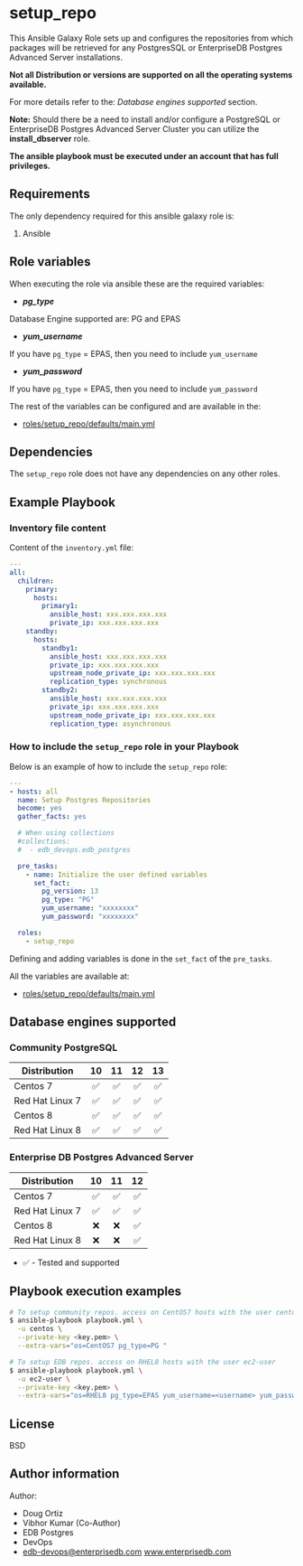# setup_repo

This Ansible Galaxy Role sets up and configures the repositories from which
packages will be retrieved for any PostgresSQL or EnterpriseDB Postgres
Advanced Server installations.

**Not all Distribution or versions are supported on all the operating systems
available.**

For more details refer to the: *Database engines supported* section.

**Note:**
Should there be a need to install and/or configure a PostgreSQL or EnterpriseDB
Postgres Advanced Server Cluster you can utilize the **install_dbserver** role.

**The ansible playbook must be executed under an account that has full
privileges.**

## Requirements

The only dependency required for this ansible galaxy role is:

  1. Ansible

## Role variables

When executing the role via ansible these are the required variables:

  * ***pg_type***

  Database Engine supported are: PG and EPAS

  * ***yum_username***

  If you have `pg_type` = EPAS, then you need to include `yum_username`

  * ***yum_password***

  If you have `pg_type` = EPAS, then you need to include `yum_password`

The rest of the variables can be configured and are available in the:

  * [roles/setup_repo/defaults/main.yml](./defaults/main.yml) 

## Dependencies

The `setup_repo` role does not have any dependencies on any other roles.

## Example Playbook

### Inventory file content

Content of the `inventory.yml` file:    

```yaml
---
all:
  children:
    primary:
      hosts:
        primary1:
          ansible_host: xxx.xxx.xxx.xxx
          private_ip: xxx.xxx.xxx.xxx
    standby:
      hosts:
        standby1:
          ansible_host: xxx.xxx.xxx.xxx
          private_ip: xxx.xxx.xxx.xxx
          upstream_node_private_ip: xxx.xxx.xxx.xxx
          replication_type: synchronous
        standby2:
          ansible_host: xxx.xxx.xxx.xxx
          private_ip: xxx.xxx.xxx.xxx
          upstream_node_private_ip: xxx.xxx.xxx.xxx
          replication_type: asynchronous
```

### How to include the `setup_repo` role in your Playbook

Below is an example of how to include the `setup_repo` role:

```yaml
---
- hosts: all
  name: Setup Postgres Repositories
  become: yes
  gather_facts: yes

  # When using collections
  #collections:
  #  - edb_devops.edb_postgres

  pre_tasks:
    - name: Initialize the user defined variables
      set_fact:
        pg_version: 13
        pg_type: "PG"
        yum_username: "xxxxxxxx"
        yum_password: "xxxxxxxx"

  roles:
    - setup_repo
```

Defining and adding variables is done in the `set_fact` of the `pre_tasks`.

All the variables are available at:

  * [roles/setup_repo/defaults/main.yml](./defaults/main.yml)

## Database engines supported

### Community PostgreSQL

| Distribution | 10 | 11 | 12 | 13 |
| ------------------------- |:--:|:--:|:--:|:--:|
| Centos 7 | :white_check_mark:| :white_check_mark:| :white_check_mark:| :white_check_mark:|
| Red Hat Linux 7 | :white_check_mark:| :white_check_mark:| :white_check_mark:| :white_check_mark:|
| Centos 8 | :white_check_mark:| :white_check_mark:| :white_check_mark:| :white_check_mark:|
| Red Hat Linux 8 | :white_check_mark:| :white_check_mark:| :white_check_mark:| :white_check_mark:|

### Enterprise DB Postgres Advanced Server

| Distribution | 10 | 11 | 12 |
| ------------------------- |:--:|:--:|:--:|
| Centos 7 | :white_check_mark:| :white_check_mark:| :white_check_mark:|
| Red Hat Linux 7 | :white_check_mark:| :white_check_mark:| :white_check_mark:|
| Centos 8 | :x:| :x:| :white_check_mark:|:white_check_mark:|
| Red Hat Linux 8 | :x:| :x:| :white_check_mark:|:white_check_mark:|

- :white_check_mark: - Tested and supported

## Playbook execution examples

```bash
# To setup community repos. access on CentOS7 hosts with the user centos
$ ansible-playbook playbook.yml \
  -u centos \
  --private-key <key.pem> \
  --extra-vars="os=CentOS7 pg_type=PG "
```
```bash
# To setup EDB repos. access on RHEL8 hosts with the user ec2-user
$ ansible-playbook playbook.yml \
  -u ec2-user \
  --private-key <key.pem> \
  --extra-vars="os=RHEL8 pg_type=EPAS yum_username=<username> yum_password=<password>"
```

## License

BSD

## Author information

Author:

  * Doug Ortiz
  * Vibhor Kumar (Co-Author)
  * EDB Postgres 
  * DevOps 
  * edb-devops@enterprisedb.com www.enterprisedb.com
